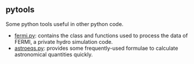 ## pytools

Some python tools useful in other python code.

* [fermi.py](fermi): contains the class and functions used to process the data of FERMI, a private hydro simulation code.
* [astroeqs.py](astroeqs): provides some frequently-used formulae to calculate astronomical quantities quickly.

